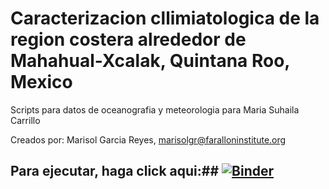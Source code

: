 # Caracterizacion cllimiatologica de la region costera alrededor de Mahahual-Xcalak, Quintana Roo, Mexico
Scripts para datos de oceanografia y meteorologia para Maria Suhaila Carrillo

Creados por: Marisol Garcia Reyes, marisolgr@faralloninstitute.org

## Para ejecutar, haga click aqui:## [![Binder](https://mybinder.org/badge_logo.svg)](https://mybinder.org/v2/gh/marisolgr/MariaMarisol_Chetumal/main)
